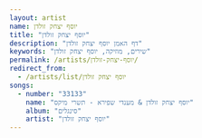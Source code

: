 ```yaml
---
layout: artist
name: יוסף יצחק זולדן
title: "יוסף יצחק זולדן"
description: "דף האמן יוסף יצחק זולדן"
keywords: "שירים, מוזיקה, יוסף יצחק זולדן"
permalink: /artists/יוסף-יצחק-זולדן/
redirect_from:
  - /artists/list/יוסף יצחק זולדן
songs:
  - number: "33133"
    name: "יוסף יצחק זולדן & מענדי שפירא - תשרי מיקס"
    album: "סינגלים"
    artist: "יוסף יצחק זולדן"
---
```

